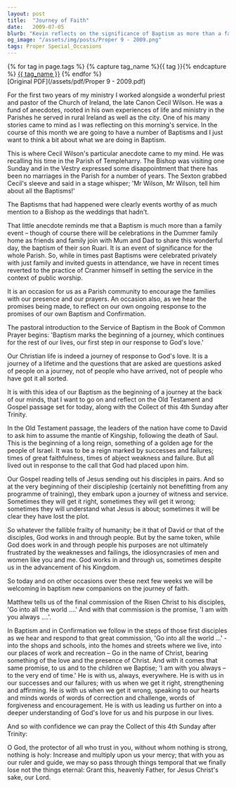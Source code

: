 ```yaml
---
layout: post
title:  "Journey of Faith"
date:   2009-07-05
blurb: "Kevin reflects on the significance of Baptism as more than a family event, emphasizing its importance to the parish community. He draws from anecdotes and scripture to illustrate the Christian life as a journey of response to God's love, marked by both successes and failures. The sermon encourages us to embrace our roles as disciples, carrying the love and presence of Christ into the world, reassured by His constant presence."
og_image: "/assets/img/posts/Proper 9 - 2009.png"
tags: Proper Special_Occasions
---    
```

<div class="tag-pills">
  {% for tag in page.tags %}
    {% capture tag_name %}{{ tag }}{% endcapture %}
    <a href="{{ site.baseurl }}/tag/{{ tag_name }}" class="tag-pill">{{ tag_name }}</a>
  {% endfor %}
</div>
[Original PDF](/assets/pdf/Proper 9 - 2009.pdf)

For the first two years of my ministry I worked alongside a wonderful priest and pastor of the Church of Ireland, the late Canon Cecil Wilson. He was a fund of anecdotes, rooted in his own experiences of life and ministry in the Parishes he served in rural Ireland as well as the city. One of his many stories came to mind as I was reflecting on this morning's service. In the course of this month we are going to have a number of Baptisms and I just want to think a bit about what we are doing in Baptism.

This is where Cecil Wilson's particular anecdote came to my mind. He was recalling his time in the Parish of Templeharry. The Bishop was visiting one Sunday and in the Vestry expressed some disappointment that there has been no marriages in the Parish for a number of years. The Sexton grabbed Cecil's sleeve and said in a stage whisper; 'Mr Wilson, Mr Wilson, tell him about all the Baptisms!'

The Baptisms that had happened were clearly events worthy of as much mention to a Bishop as the weddings that hadn't.

That little anecdote reminds me that a Baptism is much more than a family event – though of course there will be celebrations in the Dummer family home as friends and family join with Mum and Dad to share this wonderful day, the baptism of their son Ruari. It is an event of significance for the whole Parish. So, while in times past Baptisms were celebrated privately with just family and invited guests in attendance, we have in recent times reverted to the practice of Cranmer himself in setting the service in the context of public worship.

It is an occasion for us as a Parish community to encourage the families with our presence and our prayers. An occasion also, as we hear the promises being made, to reflect on our own ongoing response to the promises of our own Baptism and Confirmation.

The pastoral introduction to the Service of Baptism in the Book of Common Prayer begins: 'Baptism marks the beginning of a journey, which continues for the rest of our lives, our first step in our response to God's love.'

Our Christian life is indeed a journey of response to God's love. It is a journey of a lifetime and the questions that are asked are questions asked of people on a journey, not of people who have arrived, not of people who have got it all sorted.

It is with this idea of our Baptism as the beginning of a journey at the back of our minds, that I want to go on and reflect on the Old Testament and Gospel passage set for today, along with the Collect of this 4th Sunday after Trinity.

In the Old Testament passage, the leaders of the nation have come to David to ask him to assume the mantle of Kingship, following the death of Saul. This is the beginning of a long reign, something of a golden age for the people of Israel. It was to be a reign marked by successes and failures; times of great faithfulness, times of abject weakness and failure. But all lived out in response to the call that God had placed upon him.

Our Gospel reading tells of Jesus sending out his disciples in pairs. And so at the very beginning of their discipleship (certainly not benefitting from any programme of training), they embark upon a journey of witness and service. Sometimes they will get it right, sometimes they will get it wrong; sometimes they will understand what Jesus is about; sometimes it will be clear they have lost the plot.

So whatever the fallible frailty of humanity; be it that of David or that of the disciples, God works in and through people. But by the same token, while God does work in and through people his purposes are not ultimately frustrated by the weaknesses and failings, the idiosyncrasies of men and women like you and me. God works in and through us, sometimes despite us in the advancement of his Kingdom.

So today and on other occasions over these next few weeks we will be welcoming in baptism new companions on the journey of faith.

Matthew tells us of the final commission of the Risen Christ to his disciples, 'Go into all the world ....' And with that commission is the promise, 'I am with you always ....'.

In Baptism and in Confirmation we follow in the steps of those first disciples as we hear and respond to that great commission, 'Go into all the world ...' - into the shops and schools, into the homes and streets where we live, into our places of work and recreation – Go in the name of Christ, bearing something of the love and the presence of Christ. And with it comes that same promise, to us and to the children we Baptise; 'I am with you always – to the very end of time.' He is with us, always, everywhere. He is with us in our successes and our failures; with us when we get it right, strengthening and affirming. He is with us when we get it wrong, speaking to our hearts and minds words of words of correction and challenge, words of forgiveness and encouragement. He is with us leading us further on into a deeper understanding of God's love for us and his purpose in our lives.

And so with confidence we can pray the Collect of this 4th Sunday after Trinity:

O God, the protector of all who trust in you,
without whom nothing is strong, nothing is holy:
Increase and multiply upon us your mercy;
that with you as our ruler and guide,
we may so pass through things temporal
that we finally lose not the things eternal:
Grant this, heavenly Father,
for Jesus Christ's sake, our Lord.
